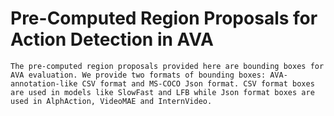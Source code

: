 # Pre-Computed Region Proposals for Action Detection in AVA
    The pre-computed region proposals provided here are bounding boxes for AVA evaluation. We provide two formats of bounding boxes: AVA-annotation-like CSV format and MS-COCO Json format. CSV format boxes are used in models like SlowFast and LFB while Json format boxes are used in AlphAction, VideoMAE and InternVideo.